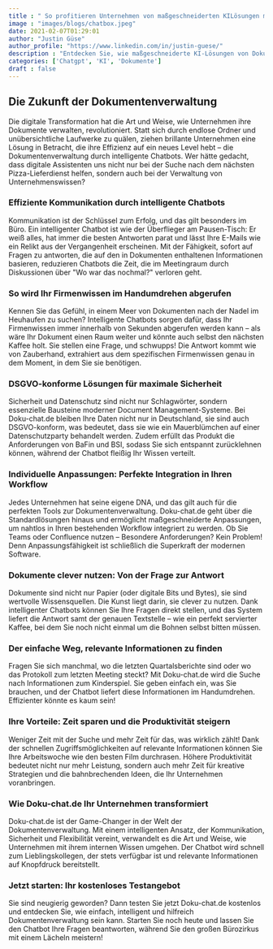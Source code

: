 ```yaml
---
title : " So profitieren Unternehmen von maßgeschneiderten KILösungen mit Dokuchat.de"
image : "images/blogs/chatbox.jpeg"
date: 2021-02-07T01:29:01
author: "Justin Güse"
author_profile: "https://www.linkedin.com/in/justin-guese/"
description : "Entdecken Sie, wie maßgeschneiderte KI-Lösungen von Doku-chat.de Unternehmen helfen, effizient Wissen aus Dokumenten abzurufen und die Produktivität zu steigern."
categories: ['Chatgpt', 'KI', 'Dokumente']
draft : false
---
```


## Die Zukunft der Dokumentenverwaltung

Die digitale Transformation hat die Art und Weise, wie Unternehmen ihre Dokumente verwalten, revolutioniert. Statt sich durch endlose Ordner und unübersichtliche Laufwerke zu quälen, ziehen brillante Unternehmen eine Lösung in Betracht, die ihre Effizienz auf ein neues Level hebt – die Dokumentenverwaltung durch intelligente Chatbots. Wer hätte gedacht, dass digitale Assistenten uns nicht nur bei der Suche nach dem nächsten Pizza-Lieferdienst helfen, sondern auch bei der Verwaltung von Unternehmenswissen?

### Effiziente Kommunikation durch intelligente Chatbots

Kommunikation ist der Schlüssel zum Erfolg, und das gilt besonders im Büro. Ein intelligenter Chatbot ist wie der Überflieger am Pausen-Tisch: Er weiß alles, hat immer die besten Antworten parat und lässt Ihre E-Mails wie ein Relikt aus der Vergangenheit erscheinen. Mit der Fähigkeit, sofort auf Fragen zu antworten, die auf den in Dokumenten enthaltenen Informationen basieren, reduzieren Chatbots die Zeit, die im Meetingraum durch Diskussionen über "Wo war das nochmal?" verloren geht. 

### So wird Ihr Firmenwissen im Handumdrehen abgerufen

Kennen Sie das Gefühl, in einem Meer von Dokumenten nach der Nadel im Heuhaufen zu suchen? Intelligente Chatbots sorgen dafür, dass Ihr Firmenwissen immer innerhalb von Sekunden abgerufen werden kann – als wäre Ihr Dokument einen Raum weiter und könnte auch selbst den nächsten Kaffee holt. Sie stellen eine Frage, und schwupps! Die Antwort kommt wie von Zauberhand, extrahiert aus dem spezifischen Firmenwissen genau in dem Moment, in dem Sie sie benötigen.

### DSGVO-konforme Lösungen für maximale Sicherheit

Sicherheit und Datenschutz sind nicht nur Schlagwörter, sondern essenzielle Bausteine moderner Document Management-Systeme. Bei Doku-chat.de bleiben Ihre Daten nicht nur in Deutschland, sie sind auch DSGVO-konform, was bedeutet, dass sie wie ein Mauerblümchen auf einer Datenschutzparty behandelt werden. Zudem erfüllt das Produkt die Anforderungen von BaFin und BSI, sodass Sie sich entspannt zurücklehnen können, während der Chatbot fleißig Ihr Wissen verteilt.

### Individuelle Anpassungen: Perfekte Integration in Ihren Workflow

Jedes Unternehmen hat seine eigene DNA, und das gilt auch für die perfekten Tools zur Dokumentenverwaltung. Doku-chat.de geht über die Standardlösungen hinaus und ermöglicht maßgeschneiderte Anpassungen, um nahtlos in Ihren bestehenden Workflow integriert zu werden. Ob Sie Teams oder Confluence nutzen – Besondere Anforderungen? Kein Problem! Denn Anpassungsfähigkeit ist schließlich die Superkraft der modernen Software.

### Dokumente clever nutzen: Von der Frage zur Antwort

Dokumente sind nicht nur Papier (oder digitale Bits und Bytes), sie sind wertvolle Wissensquellen. Die Kunst liegt darin, sie clever zu nutzen. Dank intelligenter Chatbots können Sie Ihre Fragen direkt stellen, und das System liefert die Antwort samt der genauen Textstelle – wie ein perfekt servierter Kaffee, bei dem Sie noch nicht einmal um die Bohnen selbst bitten müssen.

### Der einfache Weg, relevante Informationen zu finden

Fragen Sie sich manchmal, wo die letzten Quartalsberichte sind oder wo das Protokoll zum letzten Meeting steckt? Mit Doku-chat.de wird die Suche nach Informationen zum Kinderspiel. Sie geben einfach ein, was Sie brauchen, und der Chatbot liefert diese Informationen im Handumdrehen. Effizienter könnte es kaum sein!

### Ihre Vorteile: Zeit sparen und die Produktivität steigern

Weniger Zeit mit der Suche und mehr Zeit für das, was wirklich zählt! Dank der schnellen Zugriffsmöglichkeiten auf relevante Informationen können Sie Ihre Arbeitswoche wie den besten Film durchrasen. Höhere Produktivität bedeutet nicht nur mehr Leistung, sondern auch mehr Zeit für kreative Strategien und die bahnbrechenden Ideen, die Ihr Unternehmen voranbringen.

### Wie Doku-chat.de Ihr Unternehmen transformiert

Doku-chat.de ist der Game-Changer in der Welt der Dokumentenverwaltung. Mit einem intelligenten Ansatz, der Kommunikation, Sicherheit und Flexibilität vereint, verwandelt es die Art und Weise, wie Unternehmen mit ihrem internen Wissen umgehen. Der Chatbot wird schnell zum Lieblingskollegen, der stets verfügbar ist und relevante Informationen auf Knopfdruck bereitstellt.

### Jetzt starten: Ihr kostenloses Testangebot 

Sie sind neugierig geworden? Dann testen Sie jetzt Doku-chat.de kostenlos und entdecken Sie, wie einfach, intelligent und hilfreich Dokumentenverwaltung sein kann. Starten Sie noch heute und lassen Sie den Chatbot Ihre Fragen beantworten, während Sie den großen Bürozirkus mit einem Lächeln meistern!
